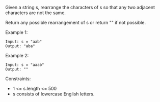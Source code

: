 Given a string s, rearrange the characters of s so that any two adjacent characters are not the same.

Return any possible rearrangement of s or return "" if not possible.

 

Example 1:
```
Input: s = "aab"
Output: "aba"
```

Example 2:
```
Input: s = "aaab"
Output: ""
```

Constraints:

- 1 <= s.length <= 500
- s consists of lowercase English letters.